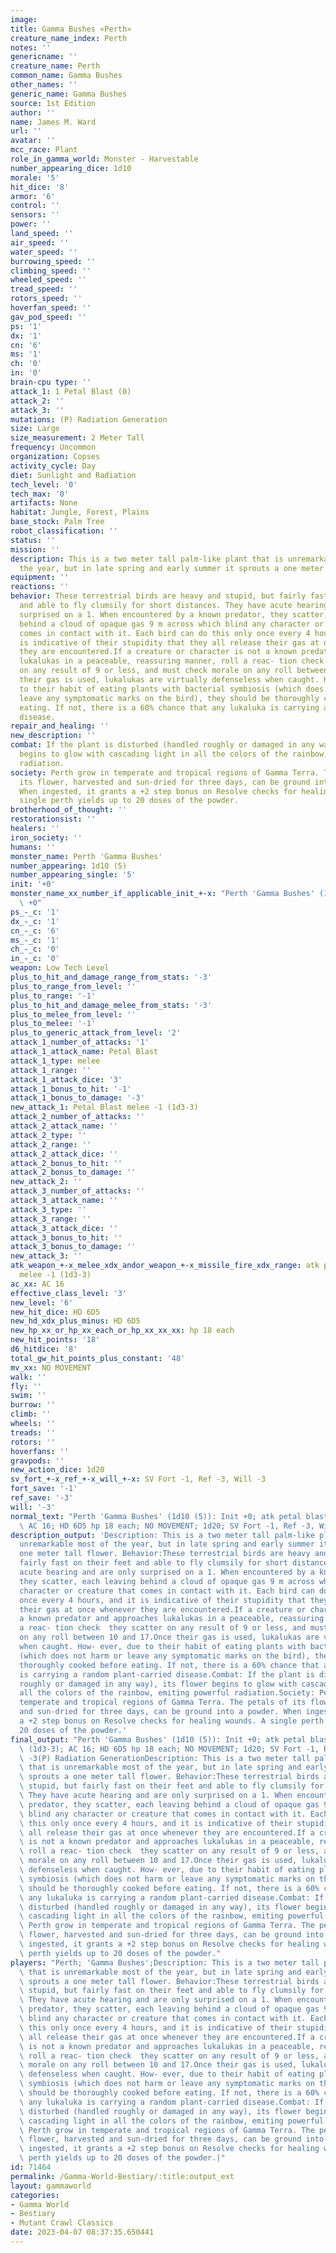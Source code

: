 ```yaml
---
image: 
title: Gamma Bushes «Perth»
creature_name_index: Perth
notes: ''
genericname: ''
creature_name: Perth
common_name: Gamma Bushes
other_names: ''
generic_name: Gamma Bushes
source: 1st Edition
author: ''
name: James M. Ward
url: ''
avatar: ''
mcc_race: Plant
role_in_gamma_world: Monster - Harvestable
number_appearing_dice: 1d10
morale: '5'
hit_dice: '8'
armor: '6'
control: ''
sensors: ''
power: ''
land_speed: ''
air_speed: ''
water_speed: ''
burrowing_speed: ''
climbing_speed: ''
wheeled_speed: ''
tread_speed: ''
rotors_speed: ''
hoverfan_speed: ''
gav_pod_speed: ''
ps: '1'
dx: '1'
cn: '6'
ms: '1'
ch: '0'
in: '0'
brain-cpu type: ''
attack_1: 1 Petal Blast (0)
attack_2: ''
attack_3: ''
mutations: (P) Radiation Generation
size: Large
size_measurement: 2 Meter Tall
frequency: Uncommon
organization: Copses
activity_cycle: Day
diet: Sunlight and Radiation
tech_level: '0'
tech_max: '0'
artifacts: None
habitat: Jungle, Forest, Plains
base_stock: Palm Tree
robot_classification: ''
status: ''
mission: ''
description: This is a two meter tall palm-like plant that is unremarkable most of
  the year, but in late spring and early summer it sprouts a one meter tall flower.
equipment: ''
reactions: ''
behavior: These terrestrial birds are heavy and stupid, but fairly fast on their feet
  and able to fly clumsily for short distances. They have acute hearing and are only
  surprised on a 1. When encountered by a known predator, they scatter, each leaving
  behind a cloud of opaque gas 9 m across which blind any character or creature that
  comes in contact with it. Each bird can do this only once every 4 hours, and it
  is indicative of their stupidity that they all release their gas at once whenever
  they are encountered.If a creature or character is not a known predator and approaches
  lukalukas in a peaceable, reassuring manner, roll a reac- tion check  they scatter
  on any result of 9 or less, and must check morale on any roll between 10 and 17.Once
  their gas is used, lukalukas are virtually defenseless when caught. How- ever, due
  to their habit of eating plants with bacterial symbiosis (which does not harm or
  leave any symptomatic marks on the bird), they should be thoroughly cooked before
  eating. If not, there is a 60% chance that any lukaluka is carrying a random plant-carried
  disease.
repair_and_healing: ''
new_description: ''
combat: If the plant is disturbed (handled roughly or damaged in any way), its flower
  begins to glow with cascading light in all the colors of the rainbow, emiting powerful
  radiation.
society: Perth grow in temperate and tropical regions of Gamma Terra. The petals of
  its flower, harvested and sun-dried for three days, can be ground into a powder.
  When ingested, it grants a +2 step bonus on Resolve checks for healing wounds. A
  single perth yields up to 20 doses of the powder.
brotherhood_of_thought: ''
restorationsist: ''
healers: ''
iron_society: ''
humans: ''
monster_name: Perth 'Gamma Bushes'
number_appearing: 1d10 (5)
number_appearing_single: '5'
init: '+0'
monster_name_xx_number_if_applicable_init_+-x: "Perth 'Gamma Bushes' (1d10 (5)): Init\
  \ +0"
ps_-_c: '1'
dx_-_c: '1'
cn_-_c: '6'
ms_-_c: '1'
ch_-_c: '0'
in_-_c: '0'
weapon: Low Tech Level
plus_to_hit_and_damage_range_from_stats: '-3'
plus_to_range_from_level: ''
plus_to_range: '-1'
plus_to_hit_and_damage_melee_from_stats: '-3'
plus_to_melee_from_level: ''
plus_to_melee: '-1'
plus_to_generic_attack_from_level: '2'
attack_1_number_of_attacks: '1'
attack_1_attack_name: Petal Blast
attack_1_type: melee
attack_1_range: ''
attack_1_attack_dice: '3'
attack_1_bonus_to_hit: '-1'
attack_1_bonus_to_damage: '-3'
new_attack_1: Petal Blast melee -1 (1d3-3)
attack_2_number_of_attacks: ''
attack_2_attack_name: ''
attack_2_type: ''
attack_2_range: ''
attack_2_attack_dice: ''
attack_2_bonus_to_hit: ''
attack_2_bonus_to_damage: ''
new_attack_2: ''
attack_3_number_of_attacks: ''
attack_3_attack_name: ''
attack_3_type: ''
attack_3_range: ''
attack_3_attack_dice: ''
attack_3_bonus_to_hit: ''
attack_3_bonus_to_damage: ''
new_attack_3: ''
atk_weapon_+-x_melee_xdx_andor_weapon_+-x_missile_fire_xdx_range: atk petal blast
  melee -1 (1d3-3)
ac_xx: AC 16
effective_class_level: '3'
new_level: '6'
new_hit_dice: HD 6D5
new_hd_xdx_plus_minus: HD 6D5
new_hp_xx_or_hp_xx_each_or_hp_xx_xx_xx: hp 18 each
new_hit_points: '18'
d6_hitdice: '8'
total_gw_hit_points_plus_constant: '48'
mv_xx: NO MOVEMENT
walk: ''
fly: ''
swim: ''
burrow: ''
climb: ''
wheels: ''
treads: ''
rotors: ''
hoverfans: ''
gravpods: ''
new_action_dice: 1d20
sv_fort_+-x_ref_+-x_will_+-x: SV Fort -1, Ref -3, Will -3
fort_save: '-1'
ref_save: '-3'
will: '-3'
normal_text: "Perth 'Gamma Bushes' (1d10 (5)): Init +0; atk petal blast melee -1 (1d3-3);\
  \ AC 16; HD 6D5 hp 18 each; NO MOVEMENT; 1d20; SV Fort -1, Ref -3, Will -3"
description_output: 'Description: This is a two meter tall palm-like plant that is
  unremarkable most of the year, but in late spring and early summer it sprouts a
  one meter tall flower. Behavior:These terrestrial birds are heavy and stupid, but
  fairly fast on their feet and able to fly clumsily for short distances. They have
  acute hearing and are only surprised on a 1. When encountered by a known predator,
  they scatter, each leaving behind a cloud of opaque gas 9 m across which blind any
  character or creature that comes in contact with it. Each bird can do this only
  once every 4 hours, and it is indicative of their stupidity that they all release
  their gas at once whenever they are encountered.If a creature or character is not
  a known predator and approaches lukalukas in a peaceable, reassuring manner, roll
  a reac- tion check  they scatter on any result of 9 or less, and must check morale
  on any roll between 10 and 17.Once their gas is used, lukalukas are virtually defenseless
  when caught. How- ever, due to their habit of eating plants with bacterial symbiosis
  (which does not harm or leave any symptomatic marks on the bird), they should be
  thoroughly cooked before eating. If not, there is a 60% chance that any lukaluka
  is carrying a random plant-carried disease.Combat: If the plant is disturbed (handled
  roughly or damaged in any way), its flower begins to glow with cascading light in
  all the colors of the rainbow, emiting powerful radiation.Society: Perth grow in
  temperate and tropical regions of Gamma Terra. The petals of its flower, harvested
  and sun-dried for three days, can be ground into a powder. When ingested, it grants
  a +2 step bonus on Resolve checks for healing wounds. A single perth yields up to
  20 doses of the powder.'
final_output: "Perth 'Gamma Bushes' (1d10 (5)): Init +0; atk petal blast melee -1\
  \ (1d3-3); AC 16; HD 6D5 hp 18 each; NO MOVEMENT; 1d20; SV Fort -1, Ref -3, Will\
  \ -3(P) Radiation GenerationDescription: This is a two meter tall palm-like plant\
  \ that is unremarkable most of the year, but in late spring and early summer it\
  \ sprouts a one meter tall flower. Behavior:These terrestrial birds are heavy and\
  \ stupid, but fairly fast on their feet and able to fly clumsily for short distances.\
  \ They have acute hearing and are only surprised on a 1. When encountered by a known\
  \ predator, they scatter, each leaving behind a cloud of opaque gas 9 m across which\
  \ blind any character or creature that comes in contact with it. Each bird can do\
  \ this only once every 4 hours, and it is indicative of their stupidity that they\
  \ all release their gas at once whenever they are encountered.If a creature or character\
  \ is not a known predator and approaches lukalukas in a peaceable, reassuring manner,\
  \ roll a reac- tion check  they scatter on any result of 9 or less, and must check\
  \ morale on any roll between 10 and 17.Once their gas is used, lukalukas are virtually\
  \ defenseless when caught. How- ever, due to their habit of eating plants with bacterial\
  \ symbiosis (which does not harm or leave any symptomatic marks on the bird), they\
  \ should be thoroughly cooked before eating. If not, there is a 60% chance that\
  \ any lukaluka is carrying a random plant-carried disease.Combat: If the plant is\
  \ disturbed (handled roughly or damaged in any way), its flower begins to glow with\
  \ cascading light in all the colors of the rainbow, emiting powerful radiation.Society:\
  \ Perth grow in temperate and tropical regions of Gamma Terra. The petals of its\
  \ flower, harvested and sun-dried for three days, can be ground into a powder. When\
  \ ingested, it grants a +2 step bonus on Resolve checks for healing wounds. A single\
  \ perth yields up to 20 doses of the powder."
players: "Perth; 'Gamma Bushes';Description: This is a two meter tall palm-like plant\
  \ that is unremarkable most of the year, but in late spring and early summer it\
  \ sprouts a one meter tall flower. Behavior:These terrestrial birds are heavy and\
  \ stupid, but fairly fast on their feet and able to fly clumsily for short distances.\
  \ They have acute hearing and are only surprised on a 1. When encountered by a known\
  \ predator, they scatter, each leaving behind a cloud of opaque gas 9 m across which\
  \ blind any character or creature that comes in contact with it. Each bird can do\
  \ this only once every 4 hours, and it is indicative of their stupidity that they\
  \ all release their gas at once whenever they are encountered.If a creature or character\
  \ is not a known predator and approaches lukalukas in a peaceable, reassuring manner,\
  \ roll a reac- tion check  they scatter on any result of 9 or less, and must check\
  \ morale on any roll between 10 and 17.Once their gas is used, lukalukas are virtually\
  \ defenseless when caught. How- ever, due to their habit of eating plants with bacterial\
  \ symbiosis (which does not harm or leave any symptomatic marks on the bird), they\
  \ should be thoroughly cooked before eating. If not, there is a 60% chance that\
  \ any lukaluka is carrying a random plant-carried disease.Combat: If the plant is\
  \ disturbed (handled roughly or damaged in any way), its flower begins to glow with\
  \ cascading light in all the colors of the rainbow, emiting powerful radiation.Society:\
  \ Perth grow in temperate and tropical regions of Gamma Terra. The petals of its\
  \ flower, harvested and sun-dried for three days, can be ground into a powder. When\
  \ ingested, it grants a +2 step bonus on Resolve checks for healing wounds. A single\
  \ perth yields up to 20 doses of the powder.|"
id: 71464
permalink: /Gamma-World-Bestiary/:title:output_ext
layout: gammaworld
categories:
- Gamma World
- Bestiary
- Mutant Crawl Classics
date: 2023-04-07 08:37:35.650441
---
```

